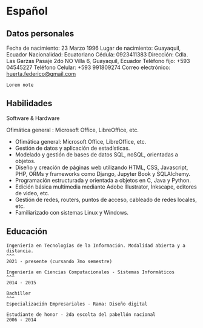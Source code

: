 # Español

## Datos personales
Fecha de nacimiento: 23 Marzo 1996
Lugar de nacimiento: Guayaquil, Ecuador
Nacionalidad: Ecuatoriano
Cédula: 0923411383
Dirección: Cdla. Las Garzas Pasaje 2do NO Villa 6, Guayaquil, Ecuador
Teléfono fijo: +593 04545227
Teléfono Celular: +593 991809274
Correo electrónico: huerta.federico@gmail.com


```{note}
Lorem note
```

## Habilidades
Software & Hardware

Ofimática general
: Microsoft Office, LibreOffice, etc.

- Ofimática general: Microsoft Office, LibreOffice, etc.
- Gestión de datos y aplicación de estadísticas.
- Modelado y gestión de bases de datos SQL, noSQL, orientadas a objetos.
- Diseño y creación de páginas web utilizando HTML, CSS, Javascript,  PHP, ORMs y frameworks como Django, Jupyter Book y SQLAlchemy.
- Programación estructurada y orientada a objetos en C, Java y Python.
- Edición básica multimedia mediante Adobe Illustrator, Inkscape, editores de video, etc.
- Gestión de redes, routers, puntos de acceso, cableado de redes locales, etc.
- Familiarizado con sistemas Linux y Windows.


## Educación
````{card} Universidad Técnica Particular de Loja - UTPL
Ingeniería en Tecnologías de la Información. Modalidad abierta y a distancia.
^^^
2021 - presente (cursando 7mo semestre)
````

````{card} Escuela Superior Politécnica del Litoral - ESPOL
Ingeniería en Ciencias Computacionales - Sistemas Informáticos
^^^
2014 - 2015
````

````{card} Unidad Educativa Santiago Mayor
Bachiller
^^^
Especialización Empresariales - Rama: Diseño digital

Estudiante de honor - 2da escolta del pabellón nacional
2006 - 2014
````